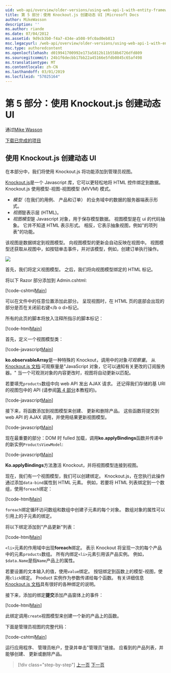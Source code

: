```yaml
---
uid: web-api/overview/older-versions/using-web-api-1-with-entity-framework-5/using-web-api-with-entity-framework-part-5
title: 第 5 部分：使用 Knockout.js 创建动态 UI |Microsoft Docs
author: MikeWasson
description: ''
ms.author: riande
ms.date: 07/04/2012
ms.assetid: 9d9cb3b0-f4a7-434e-a508-9fc0ad0eb813
msc.legacyurl: /web-api/overview/older-versions/using-web-api-1-with-entity-framework-5/using-web-api-with-entity-framework-part-5
msc.type: authoredcontent
ms.openlocfilehash: d019941700992e173a5812b11b558b6726dfd809
ms.sourcegitcommit: 24b1f6decbb17bb22a45166e5fdb0845c65af498
ms.translationtype: MT
ms.contentlocale: zh-CN
ms.lasthandoff: 03/01/2019
ms.locfileid: "57025164"
---
```

<a name="part-5-creating-a-dynamic-ui-with-knockoutjs"></a>第 5 部分：使用 Knockout.js 创建动态 UI
====================
通过[Mike Wasson](https://github.com/MikeWasson)

[下载已完成的项目](http://code.msdn.microsoft.com/ASP-NET-Web-API-with-afa30545)

## <a name="creating-a-dynamic-ui-with-knockoutjs"></a>使用 Knockout.js 创建动态 UI

在本部分中，我们将使用 Knockout.js 将功能添加到管理员视图。

[Knockout.js](http://knockoutjs.com/)是一个 Javascript 库，它可以更轻松地将 HTML 控件绑定到数据。 Knockout.js 使用模型-视图-视图模型 (MVVM) 模式。

- *模型*（在我们的用例、 产品和订单） 的业务域中的数据的服务器端表示形式。
- *视图*是表示层 (HTML)。
- *视图模型*是 Javascript 对象，用于保存模型数据。 视图模型是在 ui 的代码抽象。 它并不知道 HTML 表示形式。 相反，它表示抽象视图，例如"的项列表"的功能。

该视图是数据绑定到视图模型。 向视图模型的更新会自动反映在视图中。 视图模型还获取从视图中，如按钮单击事件，并对该模型，例如，创建订单执行操作。

![](using-web-api-with-entity-framework-part-5/_static/image1.png)

首先，我们将定义视图模型。 之后，我们将向视图模型绑定的 HTML 标记。

将以下 Razor 部分添加到 Admin.cshtml:

[!code-cshtml[Main](using-web-api-with-entity-framework-part-5/samples/sample1.cshtml)]

可以在文件中的任意位置添加此部分。 呈现视图时，在 HTML 页的底部会出现的部分是否在关闭前右键&lt;/b o d&gt;标记。

所有的此页的脚本将放入注释所指示的脚本标记：

[!code-html[Main](using-web-api-with-entity-framework-part-5/samples/sample2.html)]

首先，定义一个视图模型类：

[!code-javascript[Main](using-web-api-with-entity-framework-part-5/samples/sample3.js)]

**ko.observableArray**是一种特殊的 Knockout，调用中的对象*可观察量*。 从[Knockout.js 文档](http://knockoutjs.com/documentation/observables.html):可观察量是"JavaScript 对象，它可以通知有关更改的订阅服务器。" 当一个可观测对象的内容更改时，视图将自动更新以匹配。

若要填充`products`数组中向 web API 发出 AJAX 请求。 还记得我们存储的基 URI 的视图包中的 API (请参阅[第 4 部分](using-web-api-with-entity-framework-part-4.md)本教程的)。

[!code-javascript[Main](using-web-api-with-entity-framework-part-5/samples/sample4.js?highlight=5)]

接下来，将函数添加到视图模型来创建、 更新和删除产品。 这些函数将提交到 web API 的 AJAX 调用，并使用结果更新视图模型。

[!code-javascript[Main](using-web-api-with-entity-framework-part-5/samples/sample5.js?highlight=7)]

现在最重要的部分：DOM 时 fulled 加载，调用**ko.applyBindings**函数并传递中的新实例`ProductsViewModel`:

[!code-javascript[Main](using-web-api-with-entity-framework-part-5/samples/sample6.js)]

**Ko.applyBindings**方法激活 Knockout，并将视图模型连接到视图。

现在，我们有一个视图模型，我们可以创建绑定。 Knockout.js，在您执行此操作通过添加`data-bind`属性到 HTML 元素。 例如，若要将 HTML 列表绑定到一个数组，使用`foreach`绑定：

[!code-html[Main](using-web-api-with-entity-framework-part-5/samples/sample7.html?highlight=1)]

`foreach`绑定循环访问数组和数组中创建子元素的每个对象。 数组对象的属性可以引用上的子元素的绑定。

将以下绑定添加到"产品更新"列表：

[!code-html[Main](using-web-api-with-entity-framework-part-5/samples/sample8.html)]

`<li>`元素的作用域中出现**foreach**绑定。 表示 Knockout 将呈现一次的每个产品中的元素`products`数组。 所有内绑定`<li>`元素引用该产品实例。 例如，`$data.Name`是指`Name`产品上的属性。

若要设置的文本输入的值，使用`value`绑定。 按钮绑定到函数上的模型-视图，使用`click`绑定。 Product 实例作为参数传递给每个函数。 有关详细信息[Knockout.js 文档](http://knockoutjs.com/documentation/observables.html)具有很好的各种绑定的说明。

接下来，添加的绑定**提交**添加产品窗体上的事件：

[!code-html[Main](using-web-api-with-entity-framework-part-5/samples/sample9.html)]

此绑定调用`create`视图模型来创建一个新的产品上的函数。

下面是管理员视图的完整代码：

[!code-cshtml[Main](using-web-api-with-entity-framework-part-5/samples/sample10.cshtml)]

运行应用程序、 管理员帐户，登录并单击"管理员"链接。 应看到的产品列表，并能够创建、 更新或删除产品。

> [!div class="step-by-step"]
> [上一页](using-web-api-with-entity-framework-part-4.md)
> [下一页](using-web-api-with-entity-framework-part-6.md)

